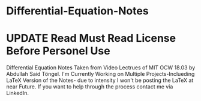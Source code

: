 # Differential-Equation-Notes
# UPDATE Read Must Read License Before Personel Use
Differential Equation Notes Taken from Video Lectrues of MIT OCW 18.03 by Abdullah Said Töngel.
I'm Currently Working on Multiple Projects-Inclueding LaTeX Version of the Notes- due to intensity I won't be posting the LaTeX at near Future.
If you want to help through the process contact me via LinkedIn.
